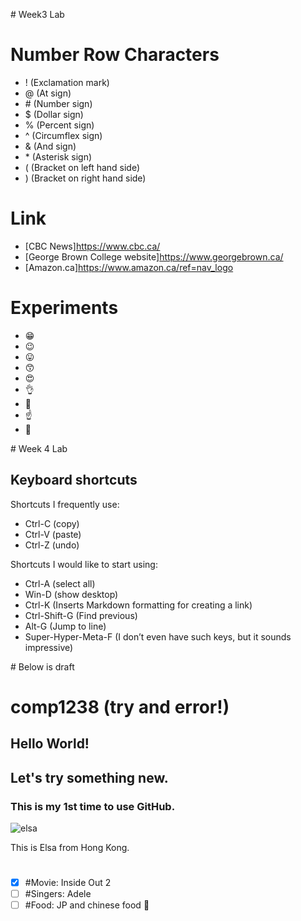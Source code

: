 \# Week3 Lab
# Number Row Characters
- ! (Exclamation mark)
- @ (At sign)
- \# (Number sign)
- $ (Dollar sign)
- % (Percent sign)
- ^ (Circumflex sign)
- & (And sign)
- \* (Asterisk sign)
- ( (Bracket on left hand side)
- ) (Bracket on right hand side)


# Link
- [CBC News]https://www.cbc.ca/
- [George Brown College website]https://www.georgebrown.ca/
- [Amazon.ca]https://www.amazon.ca/ref=nav_logo


# Experiments
- :grin:
- :wink:
- :stuck_out_tongue:
- :kissing_smiling_eyes:
- :heart_eyes:
- :ok_hand:
- :muscle:
- :point_up:
- :clap:


\# Week 4 Lab
## Keyboard shortcuts
Shortcuts I frequently use: 
- Ctrl-C (copy)
- Ctrl-V (paste)
- Ctrl-Z (undo)

Shortcuts I would like to start using: 
- Ctrl-A (select all)
- Win-D (show desktop)
- Ctrl-K (Inserts Markdown formatting for creating a link)
- Ctrl-Shift-G (Find previous)
- Alt-G (Jump to line)
- Super-Hyper-Meta-F (I don’t even have such keys, but it sounds impressive)

\# Below is draft

# comp1238 (try and error!)
## Hello World!
## Let's try something new.
### This is my 1st time to use GitHub.
![elsa](https://github.com/user-attachments/assets/791ef089-4056-4545-8ab1-7187dbd517fe)

  This is Elsa from Hong Kong.
#


- [x] #Movie: Inside Out 2
- [ ] #Singers: Adele 
- [ ] #Food: JP and chinese food :tada:
